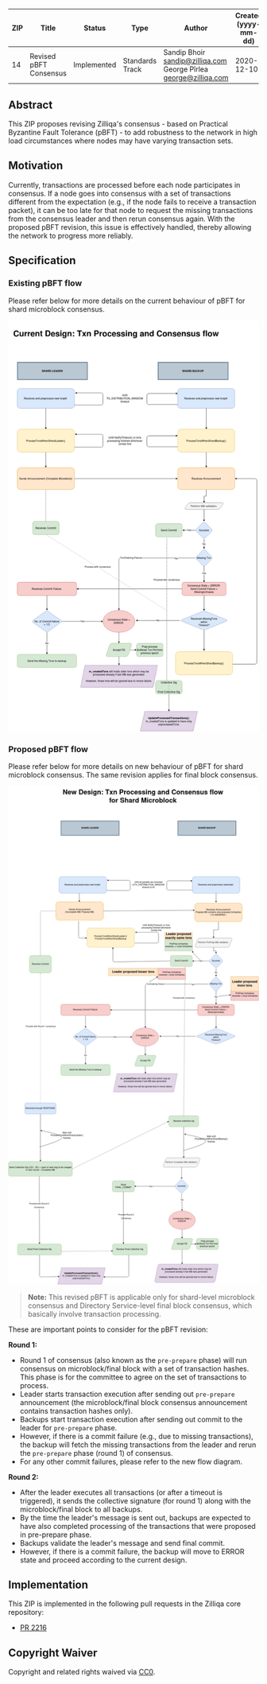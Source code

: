|  ZIP | Title | Status| Type | Author | Created (yyyy-mm-dd) | Updated (yyyy-mm-dd)
|--|--|--|--| -- | -- | -- |
| 14  | Revised pBFT Consensus | Implemented | Standards Track  | Sandip Bhoir <sandip@zilliqa.com> <br> George Pîrlea george@zilliqa.com | 2020-12-10 | 2021-05-11

## Abstract

This ZIP proposes revising Zilliqa's consensus - based on Practical Byzantine Fault Tolerance (pBFT) - to add robustness to the network in high load circumstances where nodes may have varying transaction sets.

## Motivation

Currently, transactions are processed before each node participates in consensus. If a node goes into consensus with a set of transactions different from the expectation (e.g., if the node fails to receive a transaction packet), it can be too late for that node to request the missing transactions from the consensus leader and then rerun consensus again. With the proposed pBFT revision, this issue is effectively handled, thereby allowing the network to progress more reliably.

## Specification

### Existing pBFT flow

Please refer below for more details on the current behaviour of pBFT for shard microblock consensus.

![existing_flow](../assets/zip-14/existing_flow.png)

### Proposed pBFT flow

Please refer below for more details on new behaviour of pBFT for shard microblock consensus. The same revision applies for final block consensus.

![new_flow](../assets/zip-14/revised_new_flow.png )

> **Note:** This revised pBFT is applicable only for shard-level microblock consensus and Directory Service-level final block consensus, which basically involve transaction processing.

These are important points to consider for the pBFT revision:

**Round 1:**
- Round 1 of consensus (also known as the `pre-prepare` phase) will run consensus on microblock/final block with a set of transaction hashes. This phase is for the committee to agree on the set of transactions to process.
- Leader starts transaction execution after sending out `pre-prepare` announcement (the microblock/final block consensus announcement contains transaction hashes only).
- Backups start transaction execution after sending out commit to the leader for `pre-prepare` phase.
- However, if there is a commit failure (e.g., due to missing transactions), the backup will fetch the missing transactions from the leader and rerun the `pre-prepare` phase (round 1) of consensus.
- For any other commit failures, please refer to the new flow diagram.

**Round 2:**
- After the leader executes all transactions (or after a timeout is triggered), it sends the collective signature (for round 1) along with the microblock/final block to all backups.
- By the time the leader's message is sent out, backups are expected to have also completed processing of the transactions that were proposed in pre-prepare phase.
- Backups validate the leader's message and send final commit.
- However, if there is a commit failure, the backup will move to ERROR state and proceed according to the current design.
 
## Implementation

This ZIP is implemented in the following pull requests in the Zilliqa core repository:
- [PR 2216](https://github.com/Zilliqa/Zilliqa/pull/2216)


## Copyright Waiver

Copyright and related rights waived via [CC0](https://creativecommons.org/publicdomain/zero/1.0/).
